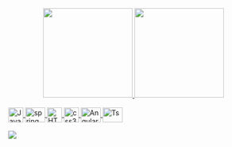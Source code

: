 

<div align="center">
    <a href="https://github.com/carmenlopes">
    <img height="180em" src="https://github-readme-stats.vercel.app/api?username=carmenlopes&show_icons=true&theme=dracula&include_all_commits=true&count_private=true"/>
    <img height="180em" src="https://github-readme-stats.vercel.app/api/top-langs/?username=carmenlopes&layout=compact&langs_count=7&theme=dracula"/>
</div>

  <div style="display: inline_block"><br>
    <img align="center" alt="Java" height="30" width="30" src="https://cdn.jsdelivr.net/gh/devicons/devicon/icons/java/java-original.svg"/>
    <img align="center" alt="spring" height="30" width="40" src="https://cdn.jsdelivr.net/gh/devicons/devicon/icons/spring/spring-original-wordmark.svg">
    <img align="center" alt="HTML" height="30" width="30" src="https://cdn.jsdelivr.net/gh/devicons/devicon/icons/html5/html5-original.svg"/>
    <img align="center" alt="css3" height="30" width="30" src="https://cdn.jsdelivr.net/gh/devicons/devicon/icons/css3/css3-original.svg" />
    <img align="center" alt="Angular" height="30" width="40" src="https://cdn.jsdelivr.net/gh/devicons/devicon/icons/angularjs/angularjs-original.svg">
    <img align="center" alt="Ts" height="30" width="40" src="https://cdn.jsdelivr.net/gh/devicons/devicon/icons/typescript/typescript-original.svg">
  </div>
    <br/>
   
  <div> 
    <a href="https://www.linkedin.com/in/carmenlopes/" target="_blank"><img src="https://img.shields.io/badge/LinkedIn-0077B5?style=for-the-badge&logo=linkedin&logoColor=white" target="_blank"></a> 
   
<!--     ![Snake animation](https://github.com/carmenlopes/carmenlopes/blob/output/github-contribution-grid-snake.svg) -->

  </div>
